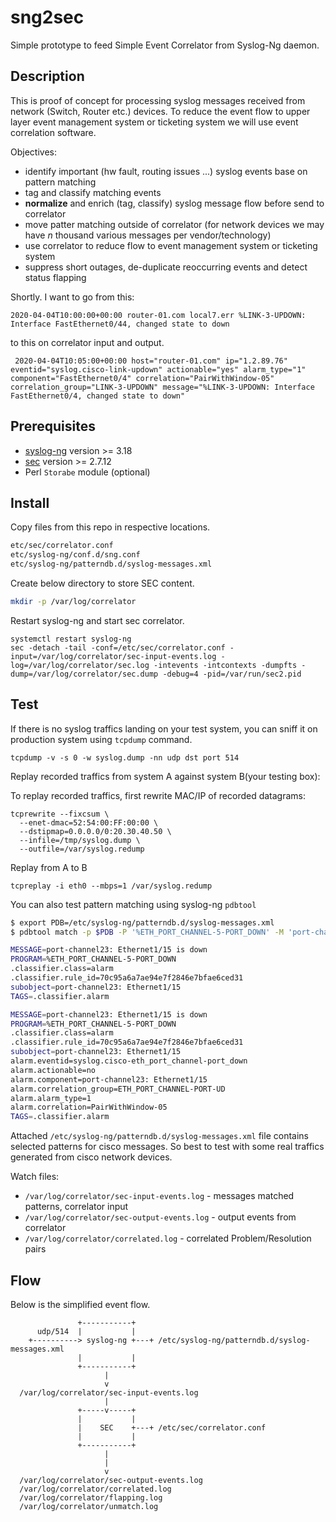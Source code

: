 # sng2sec
Simple prototype to feed Simple Event Correlator from Syslog-Ng daemon.

## Description
This is proof of concept for processing syslog messages received from network (Switch, Router etc.) devices. 
To reduce the event flow to upper layer event management system or ticketing system we will use event correlation software.

Objectives:
*  identify important (hw fault, routing issues ...) syslog events base on pattern matching
*  tag and classify matching events
*  **normalize** and enrich (tag, classify) syslog message flow before send to correlator 
*  move patter matching outside of correlator (for network devices we may have *n* thousand various messages per vendor/technology)
*  use correlator to reduce flow to event management system or ticketing system
*  suppress short outages, de-duplicate reoccurring events and detect status flapping

Shortly. I want to go from this:

```
2020-04-04T10:00:00+00:00 router-01.com local7.err %LINK-3-UPDOWN:  Interface FastEthernet0/44, changed state to down
```

to this on correlator input and output.

```
 2020-04-04T10:05:00+00:00 host="router-01.com" ip="1.2.89.76" eventid="syslog.cisco-link-updown" actionable="yes" alarm_type="1" component="FastEthernet0/4" correlation="PairWithWindow-05" correlation_group="LINK-3-UPDOWN" message="%LINK-3-UPDOWN: Interface FastEthernet0/4, changed state to down"
```

## Prerequisites
*  [syslog-ng](https://github.com/syslog-ng/syslog-ng) version >= 3.18
*  [sec](https://github.com/simple-evcorr/sec) version >= 2.7.12
*  Perl `Storabe` module (optional)

## Install

Copy files from this repo in respective locations.

```bash
etc/sec/correlator.conf
etc/syslog-ng/conf.d/sng.conf
etc/syslog-ng/patterndb.d/syslog-messages.xml
```

Create below directory to store SEC content.

```bash
mkdir -p /var/log/correlator
```

Restart syslog-ng and start sec correlator.

```
systemctl restart syslog-ng
sec -detach -tail -conf=/etc/sec/correlator.conf -input=/var/log/correlator/sec-input-events.log -log=/var/log/correlator/sec.log -intevents -intcontexts -dumpfts -dump=/var/log/correlator/sec.dump -debug=4 -pid=/var/run/sec2.pid
```

## Test

If there is no syslog traffics landing on your test system, you can sniff it on production system using `tcpdump` command.

```
tcpdump -v -s 0 -w syslog.dump -nn udp dst port 514
```

Replay recorded traffics from system A against system B(your testing box):

To replay recorded traffics, first rewrite MAC/IP of recorded datagrams:

```
tcprewrite --fixcsum \
  --enet-dmac=52:54:00:FF:00:00 \
  --dstipmap=0.0.0.0/0:20.30.40.50 \
  --infile=/tmp/syslog.dump \
  --outfile=/var/syslog.redump
```

Replay from A to B

```
tcpreplay -i eth0 --mbps=1 /var/syslog.redump
```

You can also test pattern matching using syslog-ng `pdbtool`

```bash
$ export PDB=/etc/syslog-ng/patterndb.d/syslog-messages.xml
$ pdbtool match -p $PDB -P '%ETH_PORT_CHANNEL-5-PORT_DOWN' -M 'port-channel23: Ethernet1/15 is down'

MESSAGE=port-channel23: Ethernet1/15 is down
PROGRAM=%ETH_PORT_CHANNEL-5-PORT_DOWN
.classifier.class=alarm
.classifier.rule_id=70c95a6a7ae94e7f2846e7bfae6ced31
subobject=port-channel23: Ethernet1/15
TAGS=.classifier.alarm

MESSAGE=port-channel23: Ethernet1/15 is down
PROGRAM=%ETH_PORT_CHANNEL-5-PORT_DOWN
.classifier.class=alarm
.classifier.rule_id=70c95a6a7ae94e7f2846e7bfae6ced31
subobject=port-channel23: Ethernet1/15
alarm.eventid=syslog.cisco-eth_port_channel-port_down
alarm.actionable=no
alarm.component=port-channel23: Ethernet1/15
alarm.correlation_group=ETH_PORT_CHANNEL-PORT-UD
alarm.alarm_type=1
alarm.correlation=PairWithWindow-05
TAGS=.classifier.alarm
```

Attached `/etc/syslog-ng/patterndb.d/syslog-messages.xml` file contains selected patterns for cisco messages.
So best to test with some real traffics generated from cisco network devices.

Watch files:
*  `/var/log/correlator/sec-input-events.log`  - messages matched patterns, correlator input
*  `/var/log/correlator/sec-output-events.log` - output events from correlator
*  `/var/log/correlator/correlated.log` - correlated Problem/Resolution pairs

## Flow

Below is the simplified event flow.

```
               +-----------+
      udp/514  |           |
    +----------> syslog-ng +---+ /etc/syslog-ng/patterndb.d/syslog-messages.xml
               |           |
               +-----------+
                     |
                     v
  /var/log/correlator/sec-input-events.log                   
                     |
               +-----v-----+
               |           |
               |    SEC    +---+ /etc/sec/correlator.conf
               |           |
               +-----------+
                     |   
                     |
                     v
  /var/log/correlator/sec-output-events.log
  /var/log/correlator/correlated.log
  /var/log/correlator/flapping.log
  /var/log/correlator/unmatch.log
```